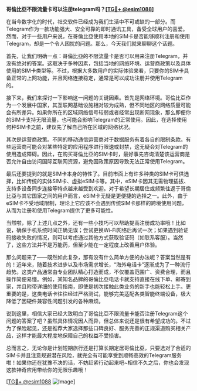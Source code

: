 **哥倫比亞不限流量卡可以注册telegram吗？[[TG💪+ @esim1088](https://t.me/s/esim1088)]**

在当今数字化的时代，社交软件已经成为我们生活中不可或缺的一部分。而Telegram作为一款功能强大、安全可靠的即时通讯工具，备受全球用户的喜爱。然而，对于一些用户来说，在哥倫比亞使用本地的SIM卡是否能够顺利注册和使用Telegram，却是一个令人困扰的问题。那么，今天我们就来聊聊这个话题。

首先，让我们明确一点：哥倫比亞的不限流量卡是否可以用来注册Telegram，并没有绝对的答案。这取决于多种因素，包括当地的网络环境、运营商政策以及具体使用的SIM卡类型等。不过，根据大多数用户的实际体验来看，只要你的SIM卡具备正常的上网功能，并且网络连接稳定，通常是可以成功注册并使用Telegram的。

接下来，我们来探讨一下影响这一问题的关键因素。首先是网络环境。哥倫比亞作为一个发展中国家，其互联网基础设施相对较为成熟，但不同地区的网络质量可能会有所差异。如果你所在的区域网络信号较弱或者经常出现断网现象，那么即便你的SIM卡支持无限流量，也可能会影响Telegram的正常使用。因此，在选择使用何种SIM卡之前，建议先了解自己所在区域的网络状况。

其次是运营商政策。不同的移动通信运营商对于数据服务有着各自的限制条款。有些运营商可能会对某些特定的应用程序进行限速或封禁，这无疑会对Telegram的使用造成障碍。因此，在购买哥倫比亞的SIM卡时，最好事先咨询清楚该运营商是否允许自由访问国际互联网资源，避免因政策原因导致无法正常使用Telegram。

最后还要提到的就是SIM卡本身的特性了。目前市面上有许多种类的SIM卡可供选择，比如传统的实体SIM卡、虚拟eSIM卡等。其中，eSIM卡因其无需物理插拔、支持多设备同步连接等特点越来越受到欢迎。对于希望长期居住或频繁往返于哥倫比亞与其它国家之间的用户而言，eSIM卡无疑是更便捷的选择之一。此外，由于eSIM卡不受地域限制，理论上它应该不会遇到传统SIM卡那样的跨境使用问题，从而为注册和使用Telegram提供了更多可能性。

当然啦，除了上述几点之外，还有一些小技巧可以帮助提高注册成功率哦！比如说，确保手机系统时间正确无误；尝试更换Wi-Fi网络后再试一次；如果遇到验证码接收失败的情况，则可以考虑通过其他方式获取验证码（如联系客服）。当然了，这些方法并不是万能药，但至少能在一定程度上改善用户体验。

那么问题来了——既然如此复杂，那有没有什么简单方便的办法呢？答案当然是有的！近年来，随着技术进步以及市场需求增长，“海外电话卡”逐渐成为了一种流行趋势。这类产品通常由专业团队精心打造而成，不仅覆盖范围广、资费合理，而且操作简便易懂。例如，某知名品牌的哥倫比亞电话卡就支持直接在线下单、邮寄到家，并且附带详细的使用指南，即使是初次接触此类业务的新手也能轻松上手。更重要的是，这类电话卡往往经过严格测试，能够完美适配各类智能终端设备，极大降低了因硬件兼容性问题引发的各种麻烦。

说到这里，相信大家已经大致明白了哥倫比亞不限流量卡能否注册Telegram这个问题的答案了吧？虽然具体情况因人而异，但总体来说还是很有希望成功的。不过为了保险起见，还是推荐大家选择那些口碑良好、服务完善的正规渠道购买相关产品，这样才能最大程度地保障自己的权益不受损害。

总而言之，无论你是计划短期旅行还是打算长期定居哥倫比亞，只要选对了合适的SIM卡并且注意规避潜在风险，就完全有可能享受到顺畅高效的Telegram服务啦！如果你还在犹豫不决的话，不妨赶紧行动起来吧~相信不久之后，你也会发现这款神奇应用带给你的无限乐趣哦！

[[TG💪+ @esim1088](https://t.me/s/esim1088) ![Image](https://i.postimg.cc/4NQfJmqS/Snipaste-2025-05-13-00-14-12.png)]